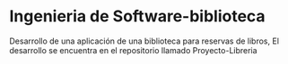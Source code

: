 # Ingenieria de Software-biblioteca
Desarrollo de una aplicación de una biblioteca para reservas de libros,
El desarrollo se encuentra en el repositorio llamado Proyecto-Libreria
